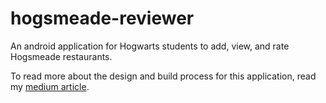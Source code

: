 # hogsmeade-reviewer
An android application for Hogwarts students to add, view, and rate Hogsmeade restaurants.

To read more about the design and build process for this application, read my [medium article](https://medium.com/@murphystude/creating-a-restaurant-review-app-for-hogsmeade-78744bffa3f2).

